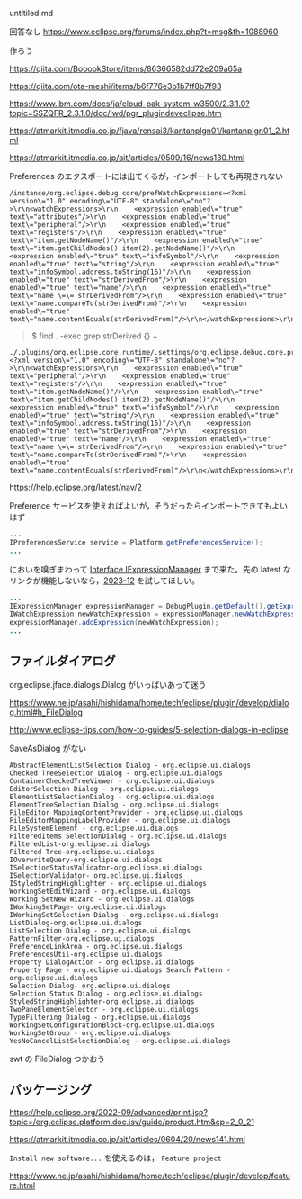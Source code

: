 untitiled.md

回答なし
https://www.eclipse.org/forums/index.php?t=msg&th=1088960

作ろう

https://qiita.com/BooookStore/items/86366582dd72e209a65a

https://qiita.com/ota-meshi/items/b6f776e3b1b7ff8b7f93

https://www.ibm.com/docs/ja/cloud-pak-system-w3500/2.3.1.0?topic=SSZQFR_2.3.1.0/doc/iwd/pgr_plugindeveclipse.htm

https://atmarkit.itmedia.co.jp/fjava/rensai3/kantanplgn01/kantanplgn01_2.html

https://atmarkit.itmedia.co.jp/ait/articles/0509/16/news130.html

Preferences のエクスポートには出てくるが，インポートしても再現されない

```
/instance/org.eclipse.debug.core/prefWatchExpressions=<?xml version\="1.0" encoding\="UTF-8" standalone\="no"?>\r\n<watchExpressions>\r\n    <expression enabled\="true" text\="attributes"/>\r\n    <expression enabled\="true" text\="peripheral"/>\r\n    <expression enabled\="true" text\="registers"/>\r\n    <expression enabled\="true" text\="item.getNodeName()"/>\r\n    <expression enabled\="true" text\="item.getChildNodes().item(2).getNodeName()"/>\r\n    <expression enabled\="true" text\="infoSymbol"/>\r\n    <expression enabled\="true" text\="string"/>\r\n    <expression enabled\="true" text\="infoSymbol.address.toString(16)"/>\r\n    <expression enabled\="true" text\="strDerivedFrom"/>\r\n    <expression enabled\="true" text\="name"/>\r\n    <expression enabled\="true" text\="name \=\= strDerivedFrom"/>\r\n    <expression enabled\="true" text\="name.compareTo(strDerivedFrom)"/>\r\n    <expression enabled\="true" text\="name.contentEquals(strDerivedFrom)"/>\r\n</watchExpressions>\r\n
```

> $ find . -exec grep strDerived {} \+

```
./.plugins/org.eclipse.core.runtime/.settings/org.eclipse.debug.core.prefs:prefWatchExpressions=<?xml version\="1.0" encoding\="UTF-8" standalone\="no"?>\r\n<watchExpressions>\r\n    <expression enabled\="true" text\="peripheral"/>\r\n    <expression enabled\="true" text\="registers"/>\r\n    <expression enabled\="true" text\="item.getNodeName()"/>\r\n    <expression enabled\="true" text\="item.getChildNodes().item(2).getNodeName()"/>\r\n    <expression enabled\="true" text\="infoSymbol"/>\r\n    <expression enabled\="true" text\="string"/>\r\n    <expression enabled\="true" text\="infoSymbol.address.toString(16)"/>\r\n    <expression enabled\="true" text\="strDerivedFrom"/>\r\n    <expression enabled\="true" text\="name"/>\r\n    <expression enabled\="true" text\="name \=\= strDerivedFrom"/>\r\n    <expression enabled\="true" text\="name.compareTo(strDerivedFrom)"/>\r\n    <expression enabled\="true" text\="name.contentEquals(strDerivedFrom)"/>\r\n</watchExpressions>\r\n
```

https://help.eclipse.org/latest/nav/2

Preference サービスを使えればよいが，そうだったらインポートできてもよいはず

``` java
...
IPreferencesService service = Platform.getPreferencesService();
...
```

においを嗅ぎまわって [Interface IExpressionManager](https://help.eclipse.org/latest/rtopic/org.eclipse.platform.doc.isv/reference/api/org/eclipse/debug/core/IExpressionManager.html) まで来た。先の latest なリンクが機能しないなら，[2023-12](https://help.eclipse.org/2023-12/rtopic/org.eclipse.platform.doc.isv/reference/api/org/eclipse/debug/core/IExpressionManager.html) を試してほしい。

``` java
...
IExpressionManager expressionManager = DebugPlugin.getDefault().getExpressionManager();
IWatchExpression newWatchExpression = expressionManager.newWatchExpression("piyo");
expressionManager.addExpression(newWatchExpression);
...
```

## ファイルダイアログ

org.eclipse.jface.dialogs.Dialog がいっぱいあって迷う

https://www.ne.jp/asahi/hishidama/home/tech/eclipse/plugin/develop/dialog.html#h_FileDialog

http://www.eclipse-tips.com/how-to-guides/5-selection-dialogs-in-eclipse

SaveAsDialog がない

```
AbstractElementListSelection Dialog - org.eclipse.ui.dialogs
Checked TreeSelection Dialog - org.eclipse.ui.dialogs
ContainerCheckedTreeViewer - org.eclipse.ui.dialogs
EditorSelection Dialog - org.eclipse.ui.dialogs
ElementListSelectionDialog - org.eclipse.ui.dialogs
ElementTreeSelection Dialog - org.eclipse.ui.dialogs
FileEditor MappingContentProvider - org.eclipse.ui.dialogs
FileEditorMappingLabelProvider - org.eclipse.ui.dialogs
FileSystemElement - org.eclipse.ui.dialogs
FilteredItems SelectionDialog - org.eclipse.ui.dialogs
FilteredList-org.eclipse.ui.dialogs
Filtered Tree-org.eclipse.ui.dialogs
IOverwriteQuery-org.eclipse.ui.dialogs
ISelectionStatusValidator-org.eclipse.ui.dialogs
ISelectionValidator- org.eclipse.ui.dialogs
IStyledStringHighlighter - org.eclipse.ui.dialogs
WorkingSetEditWizard - org.eclipse.ui.dialogs
Working SetNew Wizard - org.eclipse.ui.dialogs
IWorkingSetPage- org.eclipse.ui.dialogs
IWorkingSetSelection Dialog - org.eclipse.ui.dialogs
ListDialog-org.eclipse.ui.dialogs
ListSelection Dialog - org.eclipse.ui.dialogs
PatternFilter-org.eclipse.ui.dialogs
PreferenceLinkArea - org.eclipse.ui.dialogs
PreferencesUtil-org.eclipse.ui.dialogs
Property DialogAction - org.eclipse.ui.dialogs
Property Page - org.eclipse.ui.dialogs Search Pattern - org.eclipse.ui.dialogs
Selection Dialog- org.eclipse.ui.dialogs
Selection Status Dialog - org.eclipse.ui.dialogs
StyledStringHighlighter-org.eclipse.ui.dialogs
TwoPaneElementSelector - org.eclipse.ui.dialogs
TypeFiltering Dialog - org.eclipse.ui.dialogs
WorkingSetConfigurationBlock-org.eclipse.ui.dialogs
WorkingSetGroup - org.eclipse.ui.dialogs
YesNoCancelListSelectionDialog - org.eclipse.ui.dialogs
```

swt の FileDialog つかおう

## パッケージング

https://help.eclipse.org/2022-09/advanced/print.jsp?topic=/org.eclipse.platform.doc.isv/guide/product.htm&cp=2_0_21

https://atmarkit.itmedia.co.jp/ait/articles/0604/20/news141.html

`Install new software...` を使えるのは， `Feature project` 

https://www.ne.jp/asahi/hishidama/home/tech/eclipse/plugin/develop/feature.html
